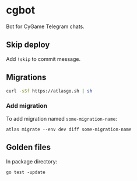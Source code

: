 # cgbot


Bot for CyGame Telegram chats.

## Skip deploy

Add `!skip` to commit message.

## Migrations

```bash
curl -sSf https://atlasgo.sh | sh
```

### Add migration

To add migration named `some-migration-name`:

```console
atlas migrate --env dev diff some-migration-name
```

## Golden files

In package directory:

```console
go test -update
```
